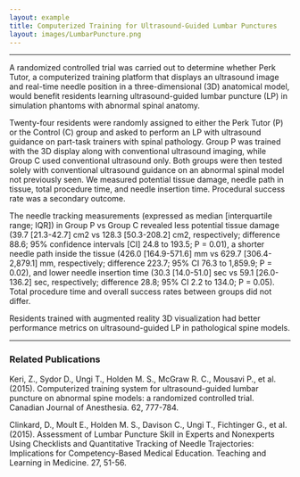 ```yaml
---
layout: example
title: Computerized Training for Ultrasound-Guided Lumbar Punctures
layout: images/LumbarPuncture.png
---
```


***

A randomized controlled trial was carried out to determine whether Perk Tutor, a computerized training platform that displays an ultrasound image and real-time needle position in a three-dimensional (3D) anatomical model, would benefit residents learning ultrasound-guided lumbar puncture (LP) in simulation phantoms with abnormal spinal anatomy.

Twenty-four residents were randomly assigned to either the Perk Tutor (P) or the Control (C) group and asked to perform an LP with ultrasound guidance on part-task trainers with spinal pathology. Group P was trained with the 3D display along with conventional ultrasound imaging, while Group C used conventional ultrasound only. Both groups were then tested solely with conventional ultrasound guidance on an abnormal spinal model not previously seen. We measured potential tissue damage, needle path in tissue, total procedure time, and needle insertion time. Procedural success rate was a secondary outcome.

The needle tracking measurements (expressed as median [interquartile range; IQR]) in Group P vs Group C revealed less potential tissue damage (39.7 [21.3-42.7] cm2 vs 128.3 [50.3-208.2] cm2, respectively; difference 88.6; 95% confidence intervals [CI] 24.8 to 193.5; P = 0.01), a shorter needle path inside the tissue (426.0 [164.9-571.6] mm vs 629.7 [306.4-2,879.1] mm, respectively; difference 223.7; 95% CI 76.3 to 1,859.9; P = 0.02), and lower needle insertion time (30.3 [14.0-51.0] sec vs 59.1 [26.0-136.2] sec, respectively; difference 28.8; 95% CI 2.2 to 134.0; P = 0.05). Total procedure time and overall success rates between groups did not differ.

Residents trained with augmented reality 3D visualization had better performance metrics on ultrasound-guided LP in pathological spine models.

***

### Related Publications

Keri, Z., Sydor D., Ungi T., Holden M. S., McGraw R. C., Mousavi P., et al. (2015).  Computerized training system for ultrasound-guided lumbar puncture on abnormal spine models: a randomized controlled trial. Canadian Journal of Anesthesia. 62, 777-784.

Clinkard, D., Moult E., Holden M. S., Davison C., Ungi T., Fichtinger G., et al. (2015).  Assessment of Lumbar Puncture Skill in Experts and Nonexperts Using Checklists and Quantitative Tracking of Needle Trajectories: Implications for Competency-Based Medical Education. Teaching and Learning in Medicine. 27, 51-56.